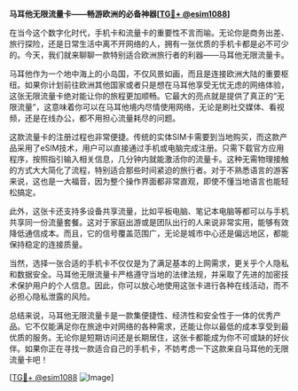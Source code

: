 **马耳他无限流量卡——畅游欧洲的必备神器[[TG💪+ @esim1088](https://t.me/s/esim1088)]**

在当今这个数字化时代，手机卡和流量卡的重要性不言而喻。无论你是商务出差、旅行探险，还是日常生活中离不开网络的人，拥有一张优质的手机卡都是必不可少的。今天，我们就来聊聊一款特别适合欧洲旅行者的利器——马耳他无限流量卡。

马耳他作为一个地中海上的小岛国，不仅风景如画，而且是连接欧洲大陆的重要枢纽。如果你计划前往欧洲其他国家或者只是想在马耳他享受无忧无虑的网络体验，这张无限流量卡绝对能让你的旅程更加顺畅。它最大的亮点就是提供了真正的“无限流量”，这意味着你可以在马耳他境内尽情使用网络，无论是刷社交媒体、看视频，还是在线办公，都不用担心流量耗尽的问题。

这款流量卡的注册过程也非常便捷。传统的实体SIM卡需要到当地购买，而这款产品采用了eSIM技术，用户可以直接通过手机或电脑完成注册。只需下载官方应用程序，按照指引输入相关信息，几分钟内就能激活你的流量卡。这种无需物理接触的方式大大简化了流程，特别适合那些时间紧迫的旅行者。对于不熟悉语言的游客来说，这也是一大福音，因为整个操作界面都非常直观，即使不懂当地语言也能轻松搞定。

此外，这张卡还支持多设备共享流量，比如平板电脑、笔记本电脑等都可以与手机共享同一份流量套餐。这对于家庭出游或是团队出行的人来说非常实用，能够有效降低通信成本。而且，它的信号覆盖范围广，无论是城市中心还是偏远地区，都能保持稳定的连接质量。

当然，选择一张合适的手机卡不仅仅是为了满足基本的上网需求，更关乎个人隐私和数据安全。马耳他无限流量卡严格遵守当地的法律法规，并采取了先进的加密技术保护用户的个人信息。因此，你可以放心地使用这张卡进行各种在线活动，而不必担心隐私泄露的风险。

总结来说，马耳他无限流量卡是一款集便捷性、经济性和安全性于一体的优秀产品。它不仅能满足你在旅途中对网络的各种需求，还能让你以最低的成本享受到最优质的服务。无论你是短期访问还是长期居住，这张卡都能成为你不可或缺的好伙伴。如果你正在寻找一款适合自己的手机卡，不妨考虑一下这款来自马耳他的无限流量卡吧！

[[TG💪+ @esim1088](https://t.me/s/esim1088) ![Image](https://i.postimg.cc/4NQfJmqS/Snipaste-2025-05-13-00-14-12.png)]